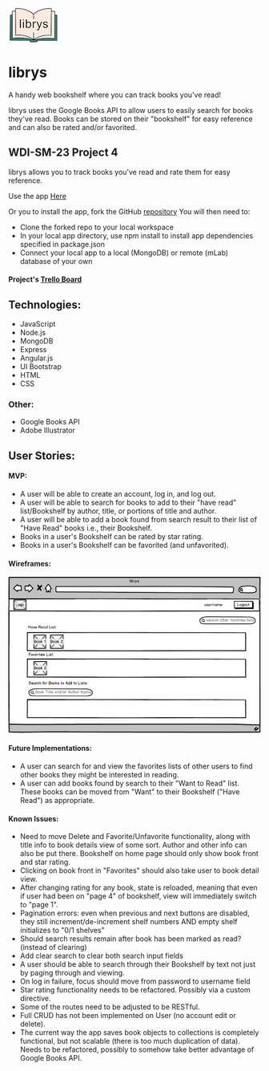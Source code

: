 ![](client/images/xsm_open_book.png)

# librys
A handy web bookshelf where you can track books you've read!

librys uses the Google Books API to allow users to easily search for books they've read. Books can be stored on their "bookshelf" for easy reference and can also be rated and/or favorited.


## WDI-SM-23 Project 4

librys allows you to track books you've read and rate them for easy reference.

Use the app [Here](https://pacific-hollows-56597.herokuapp.com/)

Or you to install the app, fork the GitHub [repository](https://github.com/susanrotondo/librys") You will then need to:

* Clone the forked repo to your local workspace
* In your local app directory, use npm install to install app dependencies specified in package.json
* Connect your local app to a local (MongoDB) or remote (mLab) database of your own

#### Project's [Trello Board](https://trello.com/b/dWFTB4wy)

## Technologies:
* JavaScript
* Node.js
* MongoDB
* Express
* Angular.js
* UI Bootstrap
* HTML
* CSS

### Other:
* Google Books API
* Adobe Illustrator

## User Stories:
#### MVP:
* A user will be able to create an account, log in, and log out.
* A user will be able to search for books to add to their "have read" list/Bookshelf by author, title, or portions of title and author.
* A user will be able to add a book found from search result to their list of "Have Read" books i.e., their Bookshelf.
* Books in a user's Bookshelf can be rated by star rating.
* Books in a user's Bookshelf can be favorited (and unfavorited).

#### Wireframes:
<img src="client/images/search_wireframe.png"/>

#### Future Implementations:
* A user can search for and view the favorites lists of other users to find other books they might be interested in reading.
* A user can add books found by search to their "Want to Read" list. These books can be moved from "Want" to their Bookshelf ("Have Read") as appropriate.


#### Known Issues:
* Need to move Delete and Favorite/Unfavorite functionality, along with title info to book details view of some sort. Author and other info can also be put there. Bookshelf on home page should only show book front and star rating.
* Clicking on book front in "Favorites" should also take user to book detail view.
* After changing rating for any book, state is reloaded, meaning that even if user had been on "page 4" of bookshelf, view will immediately switch to "page 1".
* Pagination errors: even when previous and next buttons are disabled, they still increment/de-increment shelf numbers AND empty shelf initializes to "0/1 shelves"
* Should search results remain after book has been marked as read? (instead of clearing)
* Add clear search to clear both search input fields
* A user should be able to search through their Bookshelf by text not just by paging through and viewing.
* On log in failure, focus should move from password to username field
* Star rating functionality needs to be refactored. Possibly via a custom directive.
* Some of the routes need to be adjusted to be RESTful.
* Full CRUD has not been implemented on User (no account edit or delete).
* The current way the app saves book objects to collections is completely functional, but not scalable (there is too much duplication of data). Needs to be refactored, possibly to somehow take better advantage of Google Books API.
